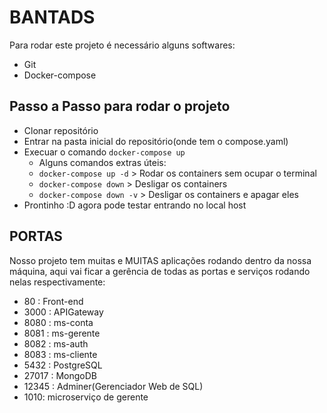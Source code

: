 <h1>BANTADS</h1>

Para rodar este projeto é necessário alguns softwares:
- Git
- Docker-compose

<h2>Passo a Passo para rodar o projeto</h2>

- Clonar repositório
- Entrar na pasta inicial do repositório(onde tem o compose.yaml)
- Execuar o comando `docker-compose up`
    - Alguns comandos extras úteis:
    - `docker-compose up -d` > Rodar os containers sem ocupar o terminal
    - `docker-compose down` > Desligar os containers
    - `docker-compose down -v` > Desligar os containers e apagar eles
- Prontinho :D agora pode testar entrando no local host


 <h2>PORTAS</h2>
 Nosso projeto tem muitas e MUITAS aplicações rodando dentro da nossa máquina, aqui vai ficar a gerência de todas as portas e serviços rodando nelas respectivamente:


 - 80 : Front-end
 - 3000 : APIGateway
- 8080 : ms-conta 
- 8081 : ms-gerente
 - 8082 : ms-auth
 - 8083 : ms-cliente
 - 5432 : PostgreSQL
 - 27017 : MongoDB
 - 12345 : Adminer(Gerenciador Web de SQL)
 - 1010: microserviço de gerente

